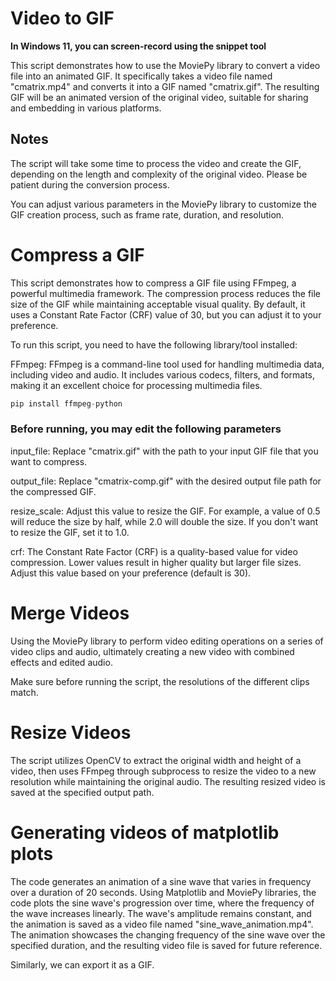 # Video to GIF

**In Windows 11, you can screen-record using the snippet tool**

This script demonstrates how to use the MoviePy library to convert a video file into an animated GIF. It specifically takes a video file named "cmatrix.mp4" and converts it into a GIF named "cmatrix.gif". The resulting GIF will be an animated version of the original video, suitable for sharing and embedding in various platforms.

## Notes

The script will take some time to process the video and create the GIF, depending on the length and complexity of the original video. Please be patient during the conversion process.

You can adjust various parameters in the MoviePy library to customize the GIF creation process, such as frame rate, duration, and resolution.

# Compress a GIF

This script demonstrates how to compress a GIF file using FFmpeg, a powerful multimedia framework. The compression process reduces the file size of the GIF while maintaining acceptable visual quality. By default, it uses a Constant Rate Factor (CRF) value of 30, but you can adjust it to your preference.

To run this script, you need to have the following library/tool installed:

FFmpeg: FFmpeg is a command-line tool used for handling multimedia data, including video and audio. It includes various codecs, filters, and formats, making it an excellent choice for processing multimedia files.

```python
pip install ffmpeg-python
```

### Before running, you may edit the following parameters

input_file: Replace "cmatrix.gif" with the path to your input GIF file that you want to compress.

output_file: Replace "cmatrix-comp.gif" with the desired output file path for the compressed GIF.

resize_scale: Adjust this value to resize the GIF. For example, a value of 0.5 will reduce the size by half, while 2.0 will double the size. If you don't want to resize the GIF, set it to 1.0.

crf: The Constant Rate Factor (CRF) is a quality-based value for video compression. Lower values result in higher quality but larger file sizes. Adjust this value based on your preference (default is 30).

# Merge Videos

Using the MoviePy library to perform video editing operations on a series of video clips and audio, ultimately creating a new video with combined effects and edited audio. 

Make sure before running the script, the resolutions of the different clips match.

# Resize Videos

The script utilizes OpenCV to extract the original width and height of a video, then uses FFmpeg through subprocess to resize the video to a new resolution while maintaining the original audio. The resulting resized video is saved at the specified output path.

# Generating videos of matplotlib plots

The code generates an animation of a sine wave that varies in frequency over a duration of 20 seconds. Using Matplotlib and MoviePy libraries, the code plots the sine wave's progression over time, where the frequency of the wave increases linearly. The wave's amplitude remains constant, and the animation is saved as a video file named "sine_wave_animation.mp4". The animation showcases the changing frequency of the sine wave over the specified duration, and the resulting video file is saved for future reference.

Similarly, we can export it as a GIF.